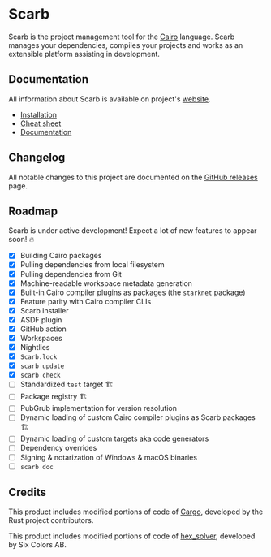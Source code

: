 # Scarb

Scarb is the project management tool for the [Cairo] language.
Scarb manages your dependencies, compiles your projects and works as an extensible platform assisting in development.

## Documentation

All information about Scarb is available on project's [website](https://docs.swmansion.com/scarb/).

* [Installation](https://docs.swmansion.com/scarb/download.html)
* [Cheat sheet](https://docs.swmansion.com/scarb/docs/cheatsheet.html)
* [Documentation](https://docs.swmansion.com/scarb/docs.html)

## Changelog

All notable changes to this project are documented on the [GitHub releases] page.

## Roadmap

Scarb is under active development! Expect a lot of new features to appear soon! 🔥

- [x] Building Cairo packages
- [x] Pulling dependencies from local filesystem
- [x] Pulling dependencies from Git
- [x] Machine-readable workspace metadata generation
- [x] Built-in Cairo compiler plugins as packages (the `starknet` package)
- [x] Feature parity with Cairo compiler CLIs
- [x] Scarb installer
- [x] ASDF plugin
- [x] GitHub action
- [x] Workspaces
- [x] Nightlies
- [x] `Scarb.lock`
- [x] `scarb update`
- [x] `scarb check`
- [ ] Standardized `test` target 🏗️
- [ ] Package registry 🏗️
- [ ] PubGrub implementation for version resolution
- [ ] Dynamic loading of custom Cairo compiler plugins as Scarb packages 🏗️
- [ ] Dynamic loading of custom targets aka code generators
- [ ] Dependency overrides
- [ ] Signing & notarization of Windows & macOS binaries
- [ ] `scarb doc`

## Credits

This product includes modified portions of code of [Cargo], developed by the Rust project contributors.

This product includes modified portions of code of [hex_solver], developed by Six Colors AB.

[Cairo]: https://www.cairo-lang.org/

[Cargo]: https://github.com/rust-lang/cargo

[github releases]: https://github.com/software-mansion/scarb/releases

[hex_solver]: https://github.com/hexpm/hex_solver
